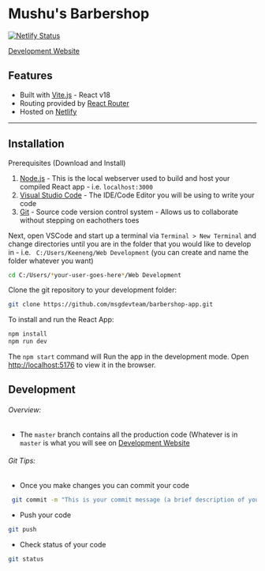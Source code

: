 # Mushu's Barbershop

[![Netlify Status](https://api.netlify.com/api/v1/badges/0a51d0e9-f611-4dd8-887f-fc1889e68540/deploy-status)](https://app.netlify.com/sites/onpointflix/deploys)

[Development Website](https://master--lighthearted-fairy-978f05.netlify.app)

## Features

- Built with [Vite.js](https://vitejs.dev/guide/) - React v18
- Routing provided by [React Router](https://reactrouter.com/)
- Hosted on [Netlify](https://app.netlify.com/)

---

## Installation

Prerequisites (Download and Install)

1. [Node.js](https://nodejs.org/en/download/) - This is the local webserver used to build and host your compiled React app - i.e. `localhost:3000`
2. [Visual Studio Code](https://code.visualstudio.com/) - The IDE/Code Editor you will be using to write your code
3. [Git](https://git-scm.com/download/win) - Source code version control system - Allows us to collaborate without stepping on eachothers toes

Next, open VSCode and start up a terminal via `Terminal > New Terminal` and change directories until you are in the folder that you would like to develop in - i.e. ` C:/Users/Keeneng/Web Development` (you can create and name the folder whatever you want)

```sh
cd C:/Users/*your-user-goes-here*/Web Development
```

Clone the git repository to your development folder:

```sh
git clone https://github.com/msgdevteam/barbershop-app.git
```

To install and run the React App:

```sh
npm install
npm run dev
```

The `npm start` command will Run the app in the development mode.
Open [http://localhost:5176](http://localhost:5176) to view it in the browser.

## Development

###### Overview:

- The `master` branch contains all the production code (Whatever is in `master` is what you will see on [Development Website](https://master--lighthearted-fairy-978f05.netlify.app)

###### Git Tips:

- Once you make changes you can commit your code

```sh
 git commit -m "This is your commit message (a brief description of your code changes)" -a
```

- Push your code

```sh
git push
```

- Check status of your code

```sh
git status
```

&nbsp;
&nbsp;
&nbsp;
